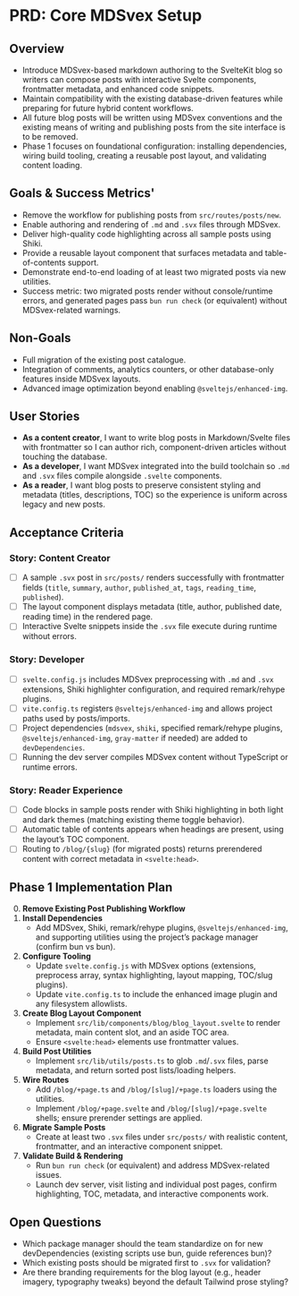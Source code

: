 # PRD: Core MDSvex Setup

## Overview

- Introduce MDSvex-based markdown authoring to the SvelteKit blog so writers can compose posts with interactive Svelte components, frontmatter metadata, and enhanced code snippets.
- Maintain compatibility with the existing database-driven features while preparing for future hybrid content workflows.
- All future blog posts will be written using MDSvex conventions and the existing means of writing and publishing posts from the site interface is to be removed.
- Phase 1 focuses on foundational configuration: installing dependencies, wiring build tooling, creating a reusable post layout, and validating content loading.

## Goals & Success Metrics'

- Remove the workflow for publishing posts from `src/routes/posts/new`.
- Enable authoring and rendering of `.md` and `.svx` files through MDSvex.
- Deliver high-quality code highlighting across all sample posts using Shiki.
- Provide a reusable layout component that surfaces metadata and table-of-contents support.
- Demonstrate end-to-end loading of at least two migrated posts via new utilities.
- Success metric: two migrated posts render without console/runtime errors, and generated pages pass `bun run check` (or equivalent) without MDSvex-related warnings.

## Non-Goals

- Full migration of the existing post catalogue.
- Integration of comments, analytics counters, or other database-only features inside MDSvex layouts.
- Advanced image optimization beyond enabling `@sveltejs/enhanced-img`.

## User Stories

- **As a content creator**, I want to write blog posts in Markdown/Svelte files with frontmatter so I can author rich, component-driven articles without touching the database.
- **As a developer**, I want MDSvex integrated into the build toolchain so `.md` and `.svx` files compile alongside `.svelte` components.
- **As a reader**, I want blog posts to preserve consistent styling and metadata (titles, descriptions, TOC) so the experience is uniform across legacy and new posts.

## Acceptance Criteria

### Story: Content Creator

- [ ] A sample `.svx` post in `src/posts/` renders successfully with frontmatter fields (`title`, `summary`, `author`, `published_at`, `tags`, `reading_time`, `published`).
- [ ] The layout component displays metadata (title, author, published date, reading time) in the rendered page.
- [ ] Interactive Svelte snippets inside the `.svx` file execute during runtime without errors.

### Story: Developer

- [ ] `svelte.config.js` includes MDSvex preprocessing with `.md` and `.svx` extensions, Shiki highlighter configuration, and required remark/rehype plugins.
- [ ] `vite.config.ts` registers `@sveltejs/enhanced-img` and allows project paths used by posts/imports.
- [ ] Project dependencies (`mdsvex`, `shiki`, specified remark/rehype plugins, `@sveltejs/enhanced-img`, `gray-matter` if needed) are added to `devDependencies`.
- [ ] Running the dev server compiles MDSvex content without TypeScript or runtime errors.

### Story: Reader Experience

- [ ] Code blocks in sample posts render with Shiki highlighting in both light and dark themes (matching existing theme toggle behavior).
- [ ] Automatic table of contents appears when headings are present, using the layout’s TOC component.
- [ ] Routing to `/blog/{slug}` (for migrated posts) returns prerendered content with correct metadata in `<svelte:head>`.

## Phase 1 Implementation Plan

0. **Remove Existing Post Publishing Workflow**
1. **Install Dependencies**
    - Add MDSvex, Shiki, remark/rehype plugins, `@sveltejs/enhanced-img`, and supporting utilities using the project’s package manager (confirm bun vs bun).
2. **Configure Tooling**
    - Update `svelte.config.js` with MDSvex options (extensions, preprocess array, syntax highlighting, layout mapping, TOC/slug plugins).
    - Update `vite.config.ts` to include the enhanced image plugin and any filesystem allowlists.
3. **Create Blog Layout Component**
    - Implement `src/lib/components/blog/blog_layout.svelte` to render metadata, main content slot, and an aside TOC area.
    - Ensure `<svelte:head>` elements use frontmatter values.
4. **Build Post Utilities**
    - Implement `src/lib/utils/posts.ts` to glob `.md`/`.svx` files, parse metadata, and return sorted post lists/loading helpers.
5. **Wire Routes**
    - Add `/blog/+page.ts` and `/blog/[slug]/+page.ts` loaders using the utilities.
    - Implement `/blog/+page.svelte` and `/blog/[slug]/+page.svelte` shells; ensure prerender settings are applied.
6. **Migrate Sample Posts**
    - Create at least two `.svx` files under `src/posts/` with realistic content, frontmatter, and an interactive component snippet.
7. **Validate Build & Rendering**
    - Run `bun run check` (or equivalent) and address MDSvex-related issues.
    - Launch dev server, visit listing and individual post pages, confirm highlighting, TOC, metadata, and interactive components work.

## Open Questions

- Which package manager should the team standardize on for new devDependencies (existing scripts use bun, guide references bun)?
- Which existing posts should be migrated first to `.svx` for validation?
- Are there branding requirements for the blog layout (e.g., header imagery, typography tweaks) beyond the default Tailwind prose styling?
